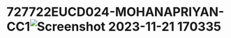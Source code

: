# 727722EUCD024-MOHANAPRIYAN-CC1![Screenshot 2023-11-21 170335](https://github.com/mohanapriyan25/727722EUCD024-MOHANAPRIYAN-CC1/assets/151495912/3c4d0d4d-c0a9-40cb-a161-d314a037cf81)
